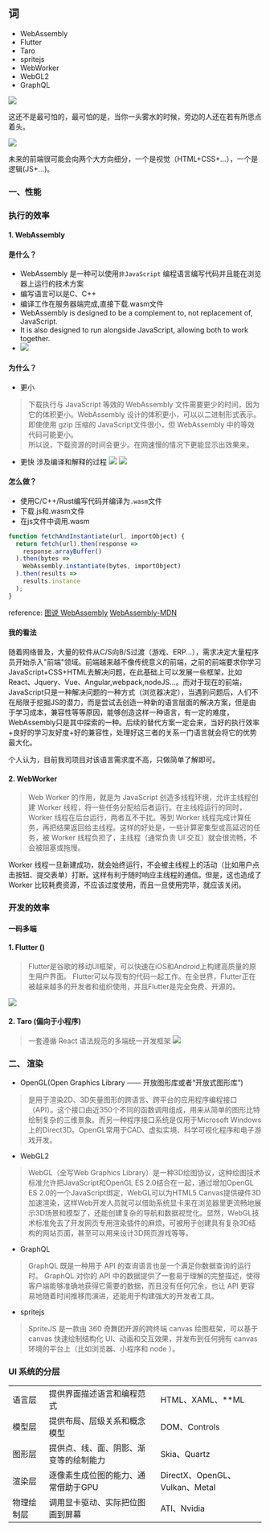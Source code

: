 ## 词
- WebAssembly
- Flutter
- Taro
- spritejs
- WebWorker
- WebGL2
- GraphQL

![](./images/D2/sha.jpg)

这还不是最可怕的，最可怕的是，当你一头雾水的时候，旁边的人还在若有所思点着头。

![](./images/D2/nod.jpeg)


未来的前端很可能会向两个大方向细分，一个是视觉（HTML+CSS+...），一个是逻辑(JS+...)。

### 一、性能
### 执行的效率
#### 1. WebAssembly
#### 是什么？  

- WebAssembly 是一种可以使用`非JavaScript` 编程语言编写代码并且能在浏览器上运行的技术方案
- 编写语言可以是C、C++
- 编译工作在服务器端完成,直接下载.wasm文件
- WebAssembly is designed to be a complement to, not replacement of, JavaScript.
- It is also designed to run alongside JavaScript, allowing both to work together.
- ![](./images/D2/c2webassembly.webp)

#### 为什么？
- 更小  
>下载执行与 JavaScript 等效的 WebAssembly 文件需要更少的时间，因为它的体积更小。WebAssembly 设计的体积更小，可以以二进制形式表示。  
即使使用 gzip 压缩的 JavaScript文件很小，但 WebAssembly 中的等效代码可能更小。  
所以说，下载资源的时间会更少。在网速慢的情况下更能显示出效果来。
- 更快 涉及编译和解释的过程
![](./images/D2/parse-js.png)
![](./images/D2/parse-wasm.png)


#### 怎么做？
- 使用C/C++/Rust编写代码并编译为`.wasm`文件
- 下载.js和.wasm文件
- 在js文件中调用.wasm
```javascript
function fetchAndInstantiate(url, importObject) {
  return fetch(url).then(response =>
    response.arrayBuffer()
  ).then(bytes =>
    WebAssembly.instantiate(bytes, importObject)
  ).then(results =>
    results.instance
  );
}
```


reference: [图说 WebAssembly](https://www.zcfy.cc/article/an-abridged-cartoon-introduction-to-webassembly-ndash-smashing-magazine)
[WebAssembly-MDN](https://developer.mozilla.org/en-US/docs/WebAssembly)

#### 我的看法
随着网络普及，大量的软件从C/S向B/S过渡（游戏、ERP...），需求决定大量程序员开始杀入"前端"领域。前端越来越不像传统意义的前端，之前的前端要求你学习JavaScript+CSS+HTML去解决问题，在此基础上可以发展一些框架，比如React、Jquery、Vue、Angular,webpack,nodeJS...。而对于现在的前端，JavaScript只是一种解决问题的一种方式（浏览器决定），当遇到问题后，人们不在局限于挖掘JS的潜力，而是尝试去创造一种新的语言层面的解决方案，但是由于学习成本，兼容性等等原因，能够创造这样一种语言，有一定的难度，WebAssembly只是其中探索的一种。后续的替代方案一定会来，当好的执行效率+良好的学习友好度+好的兼容性，处理好这三者的关系一门语言就会将它的优势最大化。

个人认为，目前我司项目对该语言需求度不高，只做简单了解即可。

#### 2. WebWorker
> Web Worker 的作用，就是为 JavaScript 创造多线程环境，允许主线程创建 Worker 线程，将一些任务分配给后者运行。在主线程运行的同时，Worker 线程在后台运行，两者互不干扰。等到 Worker 线程完成计算任务，再把结果返回给主线程。这样的好处是，一些计算密集型或高延迟的任务，被 Worker 线程负担了，主线程（通常负责 UI 交互）就会很流畅，不会被阻塞或拖慢。

Worker 线程一旦新建成功，就会始终运行，不会被主线程上的活动（比如用户点击按钮、提交表单）打断。这样有利于随时响应主线程的通信。但是，这也造成了 Worker 比较耗费资源，不应该过度使用，而且一旦使用完毕，就应该关闭。

### 开发的效率
#### 一码多端
#### 1. Flutter ()
> Flutter是谷歌的移动UI框架，可以快速在iOS和Android上构建高质量的原生用户界面。 Flutter可以与现有的代码一起工作。在全世界，Flutter正在被越来越多的开发者和组织使用，并且Flutter是完全免费、开源的。

![](./images/D2/flutter.webp)

#### 2. Taro (偏向于小程序)
> 一套遵循 React 语法规范的多端统一开发框架
![](./images/D2/taro.png)

### 二、 渲染
- OpenGL(Open Graphics Library —— 开放图形库或者“开放式图形库”)
> 是用于渲染2D、3D矢量图形的跨语言、跨平台的应用程序编程接口（API）。这个接口由近350个不同的函数调用组成，用来从简单的图形比特绘制复杂的三维景象。而另一种程序接口系统是仅用于Microsoft Windows上的Direct3D。OpenGL常用于CAD、虚拟实境、科学可视化程序和电子游戏开发。
- WebGL2
> WebGL（全写Web Graphics Library）是一种3D绘图协议，这种绘图技术标准允许把JavaScript和OpenGL ES 2.0结合在一起，通过增加OpenGL ES 2.0的一个JavaScript绑定，WebGL可以为HTML5 Canvas提供硬件3D加速渲染，这样Web开发人员就可以借助系统显卡来在浏览器里更流畅地展示3D场景和模型了，还能创建复杂的导航和数据视觉化。显然，WebGL技术标准免去了开发网页专用渲染插件的麻烦，可被用于创建具有复杂3D结构的网站页面，甚至可以用来设计3D网页游戏等等。


- GraphQL 
> GraphQL 既是一种用于 API 的查询语言也是一个满足你数据查询的运行时。 GraphQL 对你的 API 中的数据提供了一套易于理解的完整描述，使得客户端能够准确地获得它需要的数据，而且没有任何冗余，也让 API 更容易地随着时间推移而演进，还能用于构建强大的开发者工具。

- spritejs
> SpriteJS 是一款由 360 奇舞团开源的跨终端 canvas 绘图框架，可以基于 canvas 快速绘制结构化 UI、动画和交互效果，并发布到任何拥有 canvas 环境的平台上（比如浏览器、小程序和 node ）。

### UI 系统的分层
||||
|-|-|-|
|语言层|提供界面描述语言和编程范式|HTML、XAML、**ML|
|模型层|提供布局、层级关系和概念模型|DOM、Controls|
|图形层|提供点、线、面、阴影、渐变等的绘制能力|Skia、Quartz|
|渲染层|逐像素生成位图的能力、通常借助于GPU|DirectX、OpenGL、Vulkan、Metal|
|物理绘制层|调用显卡驱动、实际把位图画到屏幕|ATI、Nvidia|

